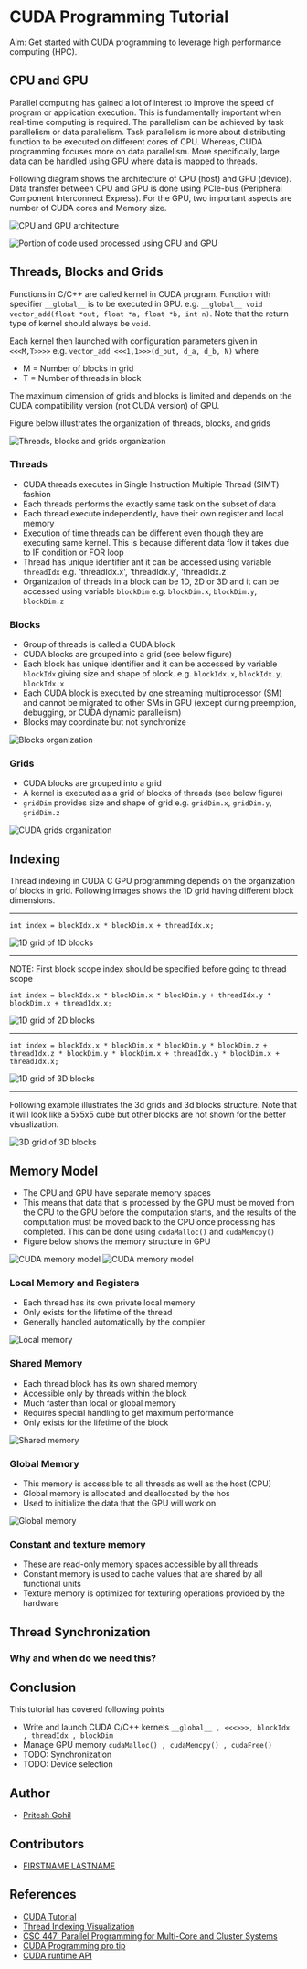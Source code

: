 # CUDA Programming Tutorial
Aim: Get started with CUDA programming to leverage high performance computing (HPC).


## CPU and GPU
Parallel computing has gained a lot of interest to improve the speed of program or application execution. This is fundamentally important when real-time computing is required. The parallelism can be achieved by task parallelism or data parallelism. Task parallelism  is more about distributing function to be executed on different cores of CPU. Whereas, CUDA programming focuses more on data parallelism. More specifically, large data can be handled using GPU where data is mapped to threads.

Following diagram shows the architecture of CPU (host) and GPU (device). Data transfer between CPU and GPU is done using PCIe-bus (Peripheral Component Interconnect Express). For the GPU, two important aspects are number of CUDA cores and Memory size.

![CPU and GPU architecture](./images/CPUvsGPUarch.png "CPU and GPU architecture")

![Portion of code used processed using CPU and GPU](./images/CPUvsGPU.png "Portion of code used processed using CPU and GPU")

## Threads, Blocks and Grids
Functions in C/C++ are called kernel in CUDA program. Function with specifier `__global__` is to be executed in GPU. e.g. `__global__ void vector_add(float *out, float *a, float *b, int n)`. Note that the return type of kernel should always be `void`.

Each kernel then launched with configuration parameters given in `<<<M,T>>>>` e.g. `vector_add <<<1,1>>>(d_out, d_a, d_b, N)` where
- M = Number of blocks in grid
- T = Number of threads in block

The maximum dimension of grids and blocks is limited and depends on the CUDA compatibility version (not CUDA version) of GPU.

Figure below illustrates the organization of threads, blocks, and grids

![Threads, blocks and grids organization](./images/threads_blocks_grid.png "Threads, blocks and grids organization")

### Threads
- CUDA threads executes in Single Instruction Multiple Thread (SIMT) fashion
- Each threads performs the exactly same task on the subset of data
- Each thread execute independently, have their own register and local memory
- Execution of time threads can be different even though they are executing same kernel. This is because different data flow it takes due to IF condition or FOR loop
- Thread has unique identifier ant it can be accessed using variable `threadIdx` e.g. 'threadIdx.x', 'threadIdx.y', 'threadIdx.z`
- Organization of threads in a block can be 1D, 2D or 3D and it can be accessed using variable `blockDim` e.g. `blockDim.x`, `blockDim.y`, `blockDim.z`

### Blocks
- Group of threads is called a CUDA block
- CUDA blocks are grouped into a grid (see below figure)
- Each block has unique identifier and it can be accessed by variable `blockIdx` giving size and shape of block. e.g. `blockIdx.x`, `blockIdx.y`, `blockIdx.x`
- Each CUDA block is executed by one streaming multiprocessor (SM) and cannot be migrated to other SMs in GPU (except during preemption, debugging, or CUDA dynamic parallelism)
- Blocks may coordinate but not synchronize

![Blocks organization](./images/Software-Perspective_for_thread_block.jpg "CUDA blocks organization")

### Grids
- CUDA blocks are grouped into a grid
- A kernel is executed as a grid of blocks of threads (see below figure)
- `gridDim` provides size and shape of grid e.g. `gridDim.x`, `gridDim.y`, `gridDim.z`

![CUDA grids organization](./images/grids.jpg "CUDA grids organization")

## Indexing
Thread indexing in CUDA C GPU programming depends on the organization of blocks in grid. Following images shows the 1D grid having different block dimensions. 

- - -
`int index = blockIdx.x * blockDim.x + threadIdx.x;`

![1D grid of 1D blocks](./images/1dgrid1dblock.png "1D grid of 1D blocks")

- - - 
NOTE: First block scope index should be specified before going to thread scope

`int index = blockIdx.x * blockDim.x * blockDim.y + threadIdx.y * blockDim.x + threadIdx.x;`

![1D grid of 2D blocks](./images/1dgrid2dblock.png "1D grid of 2D blocks")

- - - 
`int index = blockIdx.x * blockDim.x * blockDim.y * blockDim.z + threadIdx.z * blockDim.y * blockDim.x + threadIdx.y * blockDim.x + threadIdx.x;`

![1D grid of 3D blocks](./images/1dgrid3dblock.png "1D grid of 3D blocks")

- - -
Following example illustrates the 3d grids and 3d blocks structure. Note that it will look like a 5x5x5 cube but other blocks are not shown for the better visualization.

![3D grid of 3D blocks](./images/3dgrid3dblock.png "5x5x5 3D grid of 3D blocks")

## Memory Model
- The CPU and GPU have separate memory spaces
- This means that data that is processed by the GPU must be moved from the CPU to the GPU before the computation starts, and the results of the computation must be moved back to the CPU once processing has completed. This can be done using `cudaMalloc()` and `cudaMemcpy()`
- Figure below shows the memory structure in GPU

![CUDA memory model](./images/CUDA-GPU-memory-model-design.png "CUDA memory model")
![CUDA memory model](./images/memory_model.png "CUDA memory model")

### Local Memory and Registers
- Each thread has its own private local memory
- Only exists for the lifetime of the thread
- Generally handled automatically by the compiler

![Local memory](./images/memory_local.png "Local memory")

### Shared Memory
- Each thread block has its own shared memory
- Accessible only by threads within the block
- Much faster than local or global memory
- Requires special handling to get maximum performance
- Only exists for the lifetime of the block

![Shared memory](./images/memory_shared.png "Shared memory")

### Global Memory
- This memory is accessible to all threads as well as the host (CPU)
- Global memory is allocated and deallocated by the hos
- Used to initialize the data that the GPU will work on

![Global memory](./images/memory_global.png "Global memory")

### Constant and texture memory
- These are read-only memory spaces accessible by all threads
- Constant memory is used to cache values that are shared by all functional units
- Texture memory is optimized for texturing operations provided by the hardware

## Thread Synchronization
### Why and when do we need this?

## Conclusion
This tutorial has covered following points
- Write and launch CUDA C/C++ kernels `__global__ , <<<>>>, blockIdx , threadIdx , blockDim`
- Manage GPU memory `cudaMalloc() , cudaMemcpy() , cudaFree()`
- TODO: Synchronization
- TODO: Device selection

## Author
- [Pritesh Gohil](https://github.com/priteshgohil)

## Contributors
- [FIRSTNAME LASTNAME](GIT_PROFILE_URL)

## References
- [CUDA Tutorial](https://cuda-tutorial.readthedocs.io/en/latest/#cuda-tutorial)
- [Thread Indexing Visualization](https://github.com/andreajeka/CUDAThreadIndexing)
- [CSC 447: Parallel Programming for Multi-Core and Cluster Systems](http://harmanani.github.io/classes/csc447/Notes/Lecture15.pdf)
- [CUDA Programming pro tip](https://developer.nvidia.com/blog/cuda-pro-tip-always-set-current-device-avoid-multithreading-bugs/)
- [CUDA runtime API](https://docs.nvidia.com/cuda/cuda-runtime-api/modules.html#modules)
